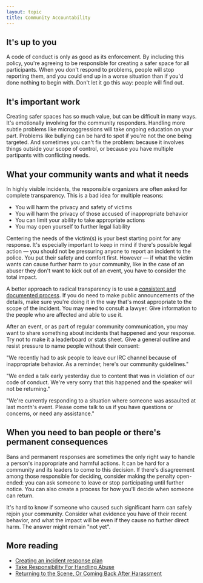 ```yaml
---
layout: topic
title: Community Accountability
---
```


## It's up to you

A code of conduct is only as good as its enforcement. By including this policy, you're agreeing to be responsible for creating a safer space for all participants. When you don't respond to problems, people will stop reporting them, and you could end up in a worse situation than if you'd done nothing to begin with. Don't let it go this way: people will find out.

## It's important work

Creating safer spaces has so much value, but can be difficult in many ways. It's emotionally involving for the community responders. Handling more subtle problems like microaggressions will take ongoing education on your part. Problems like bullying can be hard to spot if you're not the one being targeted. And sometimes you can't fix the problem: because it involves things outside your scope of control, or because you have multiple partipants with conflicting needs.

## What your community wants and what it needs

In highly visible incidents, the responsible organizers are often asked for complete transparency. This is a bad idea for multiple reasons:

- You will harm the privacy and safety of victims
- You will harm the privacy of those accused of inappropriate behavior
- You can limit your ability to take appropriate actions
- You may open yourself to further legal liability

Centering the needs of the victim(s) is your best starting point for any response. It's especially important to keep in mind if there's possible legal action — you should not be pressuring anyone to report an incident to the police. You put their safety and comfort first. However — if what the victim wants can cause further harm to your community, like in the case of an abuser they don't want to kick out of an event, you have to consider the total impact.

A better approach to radical transparency is to use a [consistent and documented process](resources/reporting.html). If you do need to make public announcements of the details, make sure you're doing it in the way that's most appropriate to the scope of the incident. You may need to consult a lawyer. Give information to the people who are affected and able to use it.

After an event, or as part of regular community communication, you may want to share something about incidents that happened and your response. Try not to make it a leaderboard or stats sheet. Give a general outline and resist pressure to name people without their consent:

"We recently had to ask people to leave our IRC channel because of inappropriate behavior. As a reminder, here's our community guidelines."

"We ended a talk early yesterday due to content that was in violation of our code of conduct. We're very sorry that this happened and the speaker will not be returning."

"We're currently responding to a situation where someone was assaulted at last month's event. Please come talk to us if you have questions or concerns, or need any assistance."

## When you need to ban people or there's permanent consequences

Bans and permanent responses are sometimes the only right way to handle a person's inappropriate and harmful actions. It can be hard for a community and its leaders to come to this decision. If there's disagreement among those responsible for deciding, consider making the penalty open-ended: you can ask someone to leave or stop participating until further notice. You can also create a process for how you'll decide when someone can return.

It's hard to know if someone who caused such significant harm can safely rejoin your community. Consider what evidence you have of their recent behavior, and what the impact will be even if they cause no further direct harm. The answer might remain "not yet".

## More reading

- [Creating an incident response plan](resources/incident_response.html)
- [Take Responsibility For Handling Abuse](http://thebias.com/2015/08/12/take-responsibility-for-handling-abuse/)
- [Returning to the Scene, Or Coming Back After Harassment](http://freethoughtblogs.com/almostdiamonds/2014/07/05/returning-to-the-scene-or-coming-back-after-harassment/)
